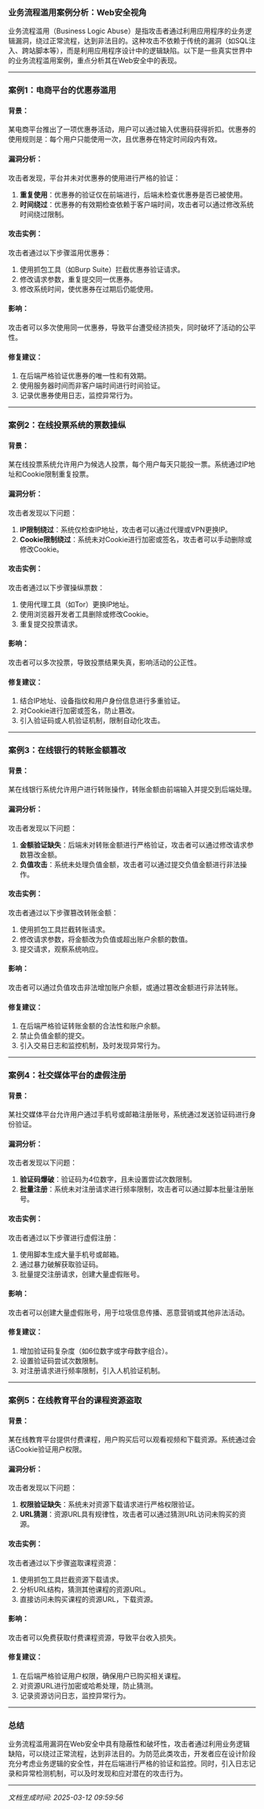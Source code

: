 ### 业务流程滥用案例分析：Web安全视角

业务流程滥用（Business Logic Abuse）是指攻击者通过利用应用程序的业务逻辑漏洞，绕过正常流程，达到非法目的。这种攻击不依赖于传统的漏洞（如SQL注入、跨站脚本等），而是利用应用程序设计中的逻辑缺陷。以下是一些真实世界中的业务流程滥用案例，重点分析其在Web安全中的表现。

---

### 案例1：电商平台的优惠券滥用

#### 背景：
某电商平台推出了一项优惠券活动，用户可以通过输入优惠码获得折扣。优惠券的使用规则是：每个用户只能使用一次，且优惠券在特定时间段内有效。

#### 漏洞分析：
攻击者发现，平台并未对优惠券的使用进行严格的验证：
1. **重复使用**：优惠券的验证仅在前端进行，后端未检查优惠券是否已被使用。
2. **时间绕过**：优惠券的有效期检查依赖于客户端时间，攻击者可以通过修改系统时间绕过限制。

#### 攻击实例：
攻击者通过以下步骤滥用优惠券：
1. 使用抓包工具（如Burp Suite）拦截优惠券验证请求。
2. 修改请求参数，重复提交同一优惠券。
3. 修改系统时间，使优惠券在过期后仍能使用。

#### 影响：
攻击者可以多次使用同一优惠券，导致平台遭受经济损失，同时破坏了活动的公平性。

#### 修复建议：
1. 在后端严格验证优惠券的唯一性和有效期。
2. 使用服务器时间而非客户端时间进行时间验证。
3. 记录优惠券使用日志，监控异常行为。

---

### 案例2：在线投票系统的票数操纵

#### 背景：
某在线投票系统允许用户为候选人投票，每个用户每天只能投一票。系统通过IP地址和Cookie限制重复投票。

#### 漏洞分析：
攻击者发现以下问题：
1. **IP限制绕过**：系统仅检查IP地址，攻击者可以通过代理或VPN更换IP。
2. **Cookie限制绕过**：系统未对Cookie进行加密或签名，攻击者可以手动删除或修改Cookie。

#### 攻击实例：
攻击者通过以下步骤操纵票数：
1. 使用代理工具（如Tor）更换IP地址。
2. 使用浏览器开发者工具删除或修改Cookie。
3. 重复提交投票请求。

#### 影响：
攻击者可以多次投票，导致投票结果失真，影响活动的公正性。

#### 修复建议：
1. 结合IP地址、设备指纹和用户身份信息进行多重验证。
2. 对Cookie进行加密或签名，防止篡改。
3. 引入验证码或人机验证机制，限制自动化攻击。

---

### 案例3：在线银行的转账金额篡改

#### 背景：
某在线银行系统允许用户进行转账操作，转账金额由前端输入并提交到后端处理。

#### 漏洞分析：
攻击者发现以下问题：
1. **金额验证缺失**：后端未对转账金额进行严格验证，攻击者可以通过修改请求参数篡改金额。
2. **负值攻击**：系统未处理负值金额，攻击者可以通过提交负值金额进行非法操作。

#### 攻击实例：
攻击者通过以下步骤篡改转账金额：
1. 使用抓包工具拦截转账请求。
2. 修改请求参数，将金额改为负值或超出账户余额的数值。
3. 提交请求，观察系统响应。

#### 影响：
攻击者可以通过负值攻击非法增加账户余额，或通过篡改金额进行非法转账。

#### 修复建议：
1. 在后端严格验证转账金额的合法性和账户余额。
2. 禁止负值金额的提交。
3. 引入交易日志和监控机制，及时发现异常行为。

---

### 案例4：社交媒体平台的虚假注册

#### 背景：
某社交媒体平台允许用户通过手机号或邮箱注册账号，系统通过发送验证码进行身份验证。

#### 漏洞分析：
攻击者发现以下问题：
1. **验证码爆破**：验证码为4位数字，且未设置尝试次数限制。
2. **批量注册**：系统未对注册请求进行频率限制，攻击者可以通过脚本批量注册账号。

#### 攻击实例：
攻击者通过以下步骤进行虚假注册：
1. 使用脚本生成大量手机号或邮箱。
2. 通过暴力破解获取验证码。
3. 批量提交注册请求，创建大量虚假账号。

#### 影响：
攻击者可以创建大量虚假账号，用于垃圾信息传播、恶意营销或其他非法活动。

#### 修复建议：
1. 增加验证码复杂度（如6位数字或字母数字组合）。
2. 设置验证码尝试次数限制。
3. 对注册请求进行频率限制，引入人机验证机制。

---

### 案例5：在线教育平台的课程资源盗取

#### 背景：
某在线教育平台提供付费课程，用户购买后可以观看视频和下载资源。系统通过会话Cookie验证用户权限。

#### 漏洞分析：
攻击者发现以下问题：
1. **权限验证缺失**：系统未对资源下载请求进行严格权限验证。
2. **URL猜测**：资源URL具有规律性，攻击者可以通过猜测URL访问未购买的资源。

#### 攻击实例：
攻击者通过以下步骤盗取课程资源：
1. 使用抓包工具拦截资源下载请求。
2. 分析URL结构，猜测其他课程的资源URL。
3. 直接访问未购买课程的资源URL，下载资源。

#### 影响：
攻击者可以免费获取付费课程资源，导致平台收入损失。

#### 修复建议：
1. 在后端严格验证用户权限，确保用户已购买相关课程。
2. 对资源URL进行加密或哈希处理，防止猜测。
3. 记录资源访问日志，监控异常行为。

---

### 总结

业务流程滥用漏洞在Web安全中具有隐蔽性和破坏性，攻击者通过利用业务逻辑缺陷，可以绕过正常流程，达到非法目的。为防范此类攻击，开发者应在设计阶段充分考虑业务逻辑的安全性，并在后端进行严格的验证和监控。同时，引入日志记录和异常检测机制，可以及时发现和应对潜在的攻击行为。

---

*文档生成时间: 2025-03-12 09:59:56*





















